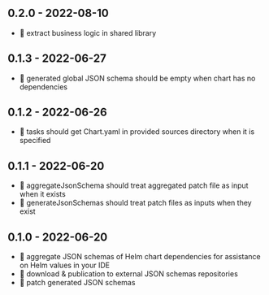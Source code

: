 ## 0.2.0 - 2022-08-10

- :rocket: extract business logic in shared library

## 0.1.3 - 2022-06-27

- :bug: generated global JSON schema should be empty when chart has no dependencies

## 0.1.2 - 2022-06-26

- :bug: tasks should get Chart.yaml in provided sources directory when it is specified

## 0.1.1 - 2022-06-20

- :bug: aggregateJsonSchema should treat aggregated patch file as input when it exists
- :bug: generateJsonSchemas should treat patch files as inputs when they exist

## 0.1.0 - 2022-06-20

- :rocket: aggregate JSON schemas of Helm chart dependencies for assistance on Helm values in your IDE
- :rocket: download & publication to external JSON schemas repositories
- :rocket: patch generated JSON schemas
